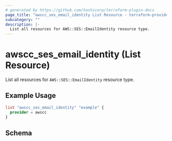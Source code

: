 ```yaml
---
# generated by https://github.com/hashicorp/terraform-plugin-docs
page_title: "awscc_ses_email_identity List Resource - terraform-provider-awscc"
subcategory: ""
description: |-
  List all resources for AWS::SES::EmailIdentity resource type.
---
```


# awscc_ses_email_identity (List Resource)

List all resources for `AWS::SES::EmailIdentity` resource type.

## Example Usage

```terraform
list "awscc_ses_email_identity" "example" {
  provider = awscc
}
```

<!-- schema generated by tfplugindocs -->
## Schema
